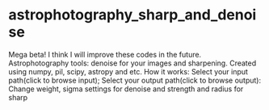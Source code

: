 # astrophotography_sharp_and_denoise
Mega beta! I think I will improve these codes in the future.
Astrophotography tools: denoise for your images and sharpening.
Created using numpy, pil, scipy, astropy and etc.
How it works:
Select your input path(click to browse input);
Select your output path(click to browse output):
Change weight, sigma settings for denoise and strength and radius for sharp
